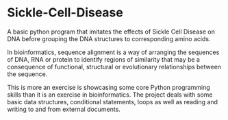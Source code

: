 # Sickle-Cell-Disease

A basic python program that imitates the effects of Sickle Cell Disease on DNA before grouping the DNA structures
to corresponding amino acids.

In bioinformatics, sequence alignment is a way of arranging the sequences of DNA, RNA
or protein to identify regions of similarity that may be a consequence of functional,
structural or evolutionary relationships between the sequence.

This is more an exercise is showcasing some core Python programming skills than it is an exercise in bioinformatics.
The project deals with some basic data structures, conditional statements, loops as well as reading and writing to and from external documents.
